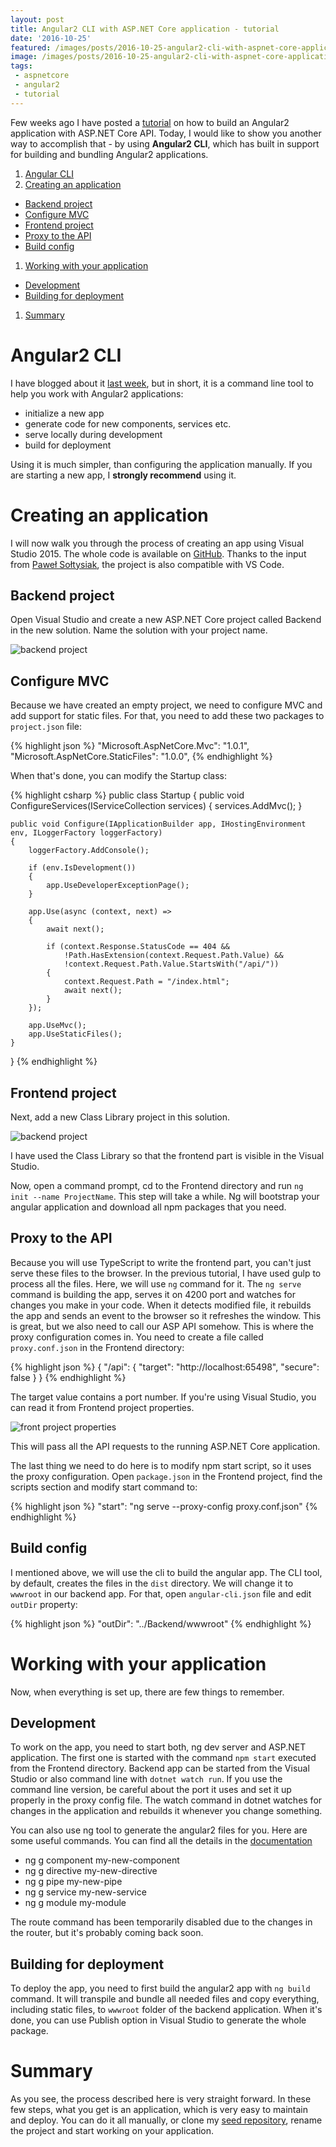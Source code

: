 ```yaml
---
layout: post
title: Angular2 CLI with ASP.NET Core application - tutorial
date: '2016-10-25'
featured: /images/posts/2016-10-25-angular2-cli-with-aspnet-core-application-tutorial/featured.jpg
image: /images/posts/2016-10-25-angular2-cli-with-aspnet-core-application-tutorial/featured.jpg
tags: 
 - aspnetcore
 - angular2
 - tutorial
---
```

Few weeks ago I have posted a [tutorial](/2016/09/08/aspnet-core-with-angular2-tutorial/) on how to build an Angular2 application with ASP.NET Core API. Today, I would like to show you another way to accomplish that - by using **Angular2 CLI**, which has built in support for building and bundling Angular2 applications. 

1. [Angular CLI](#cli)
1. [Creating an application](#creating)
 * [Backend project](#backend-project)
 * [Configure MVC](#configure-mvc)
 * [Frontend project](#frontend-project)
 * [Proxy to the API](#proxy)
 * [Build config](#build-config)
1. [Working with your application](#working-with-app)
 * [Development](#dev)
 * [Building for deployment](#building)
1. [Summary](#summary)

# <a name="cli"></a>Angular2 CLI 
I have blogged about it [last week](/2016/10/20/angular2-cli/), but in short, it is a command line tool to help you work with Angular2 applications:

* initialize a new app
* generate code for new components, services etc.
* serve locally during development
* build for deployment 

Using it is much simpler, than configuring the application manually. If you are starting a new app, I **strongly recommend** using it. 

# <a name="creating"></a>Creating an application
I will now walk you through the process of creating an app using Visual Studio 2015. The whole code is available on [GitHub](https://github.com/mdymel/AspNetCoreAngular2Cli). Thanks to the input from [Paweł Sołtysiak](https://github.com/soltys), the project is also compatible with VS Code. 

## <a name="backend-project"></a>Backend project
Open Visual Studio and create a new ASP.NET Core project called Backend in the new solution. Name the solution with your project name. 

![backend project](/images/posts/2016-10-25-angular2-cli-with-aspnet-core-application-tutorial/create-backend.png)

## <a name="configure-mvc"></a>Configure MVC
Because we have created an empty project, we need to configure MVC and add support for static files. For that, you need to add these two packages to `project.json` file: 

{% highlight json %}
"Microsoft.AspNetCore.Mvc": "1.0.1",
"Microsoft.AspNetCore.StaticFiles": "1.0.0",
{% endhighlight %} 

When that's done, you can modify the Startup class: 

{% highlight csharp %}
public class Startup
{
    public void ConfigureServices(IServiceCollection services)
    {
        services.AddMvc();
    }

    public void Configure(IApplicationBuilder app, IHostingEnvironment env, ILoggerFactory loggerFactory)
    {
        loggerFactory.AddConsole();

        if (env.IsDevelopment())
        {
            app.UseDeveloperExceptionPage();
        }

        app.Use(async (context, next) =>
        {
            await next();

            if (context.Response.StatusCode == 404 &&
                !Path.HasExtension(context.Request.Path.Value) &&
                !context.Request.Path.Value.StartsWith("/api/"))
            {
                context.Request.Path = "/index.html";
                await next();
            }
        });

        app.UseMvc();
        app.UseStaticFiles();
    }
}
{% endhighlight %} 

## <a name="frontend-project"></a>Frontend project
Next, add a new Class Library project in this solution. 

![backend project](/images/posts/2016-10-25-angular2-cli-with-aspnet-core-application-tutorial/create-frontend.png)

I have used the Class Library so that the frontend part is visible in the Visual Studio. 

Now, open a command prompt, cd to the Frontend directory and run `ng init --name ProjectName`. This step will take a while. Ng will bootstrap your angular application and download all npm packages that you need. 

## <a name="proxy"></a>Proxy to the API
Because you will use TypeScript to write the frontend part, you can't just serve these files to the browser. In the previous tutorial, I have used gulp to process all the files. Here, we will use `ng` command for it. The `ng serve` command is building the app, serves it on 4200 port and watches for changes you make in your code. When it detects modified file, it rebuilds the app and sends an event to the browser so it refreshes the window. This is great, but we also need to call our ASP API somehow. This is where the proxy configuration comes in. You need to create a file called `proxy.conf.json` in the Frontend directory: 

{% highlight json %}
{
  "/api": {
    "target": "http://localhost:65498",
    "secure": false
  }
}
{% endhighlight %} 

The target value contains a port number. If you're using Visual Studio, you can read it from Frontend project properties. 

![front project properties](/images/posts/2016-10-25-angular2-cli-with-aspnet-core-application-tutorial/proxy-conf.png)

This will pass all the API requests to the running ASP.NET Core application. 

The last thing we need to do here is to modify npm start script, so it uses the proxy configuration. Open `package.json` in the Frontend project, find the scripts section and modify start command to:  

{% highlight json %}
"start": "ng serve --proxy-config proxy.conf.json"
{% endhighlight %} 

## <a name="build-config"></a>Build config
I mentioned above, we will use the cli to build the angular app. The CLI tool, by default, creates the files in the `dist` directory. We will change it to `wwwroot` in our backend app. For that, open `angular-cli.json` file and edit `outDir` property: 

{% highlight json %}
"outDir": "../Backend/wwwroot"
{% endhighlight %} 

# <a name="working-with-app"></a>Working with your application 
Now, when everything is set up, there are few things to remember. 

## <a name="dev"></a>Development 
To work on the app, you need to start both, ng dev server and ASP.NET application. The first one is started with the command `npm start` executed from the Frontend directory. Backend app can be started from the Visual Studio or also command line with `dotnet watch run`. If you use the command line version, be careful about the port it uses and set it up properly in the proxy config file. The watch command in dotnet watches for changes in the application and rebuilds it whenever you change something.

You can also use ng tool to generate the angular2 files for you. Here are some useful commands. You can find all the details in the [documentation](https://github.com/angular/angular-cli) 

* ng g component my-new-component
* ng g directive my-new-directive
* ng g pipe my-new-pipe
* ng g service my-new-service
* ng g module my-module

The route command has been temporarily disabled due to the changes in the router, but it's probably coming back soon. 

## <a name="building"></a>Building for deployment
To deploy the app, you need to first build the angular2 app with `ng build` command. It will transpile and bundle all needed files and copy everything, including static files, to `wwwroot` folder of the backend application. When it's done, you can use Publish option in Visual Studio to generate the whole package. 

# <a name="summary"></a>Summary
As you see, the process described here is very straight forward. In these few steps, what you get is an application, which is very easy to maintain and deploy. You can do it all manually, or clone my [seed repository](https://github.com/mdymel/AspNetCoreAngular2Cli), rename the project and start working on your application. 
